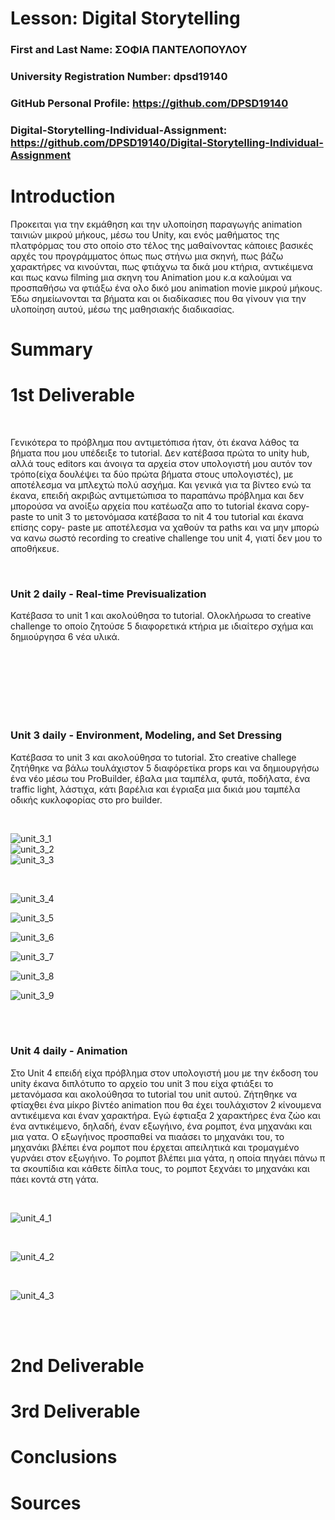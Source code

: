 # Lesson: Digital Storytelling

### First and Last Name: ΣΟΦΙΑ ΠΑΝΤΕΛΟΠΟΥΛΟΥ
### University Registration Number: dpsd19140
### GitHub Personal Profile: https://github.com/DPSD19140
### Digital-Storytelling-Individual-Assignment: https://github.com/DPSD19140/Digital-Storytelling-Individual-Assignment

# Introduction 
<p> Προκειται για την εκμάθηση και την υλοποίηση παραγωγής animation ταινιών μικρού μήκους,
μέσω του Unity, και ενός μαθήματος της πλατφόρμας του στο οποίο στο τέλος της μαθαίνοντας κάποιες βασικές αρχές του προγράμματος όπως πως στήνω μια σκηνή, πως βάζω χαρακτήρες να κινούνται, πως φτιάχνω τα δικά μου κτήρια, αντικέιμενα και πως κανω filming μια σκηνη του Animation μου κ.α καλούμαι να προσπαθήσω να φτιάξω ένα ολο δικό μου animation movie μικρού μήκους.
Έδω σημείωνονται τα βήματα και οι διαδίκασιες που θα γίνουν για την υλοποίηση αυτού, μέσω της μαθησιακής διαδικασίας.</p>


# Summary


# 1st Deliverable
<br>
<p> Γενικότερα το πρόβλημα που αντιμετόπισα ήταν, ότι έκανα λάθος τα βήματα που μου υπέδειξε το tutorial. Δεν κατέβασα πρώτα το unity hub, αλλά τους editors και άνοιγα τα αρχεία στον υπολογιστή μου αυτόν τον τρόπο(είχα δουλέψει τα δύο πρώτα βήματα στους υπολογιστές), με αποτέλεσμα να μπλεχτώ πολύ ασχήμα. Και γενικά για τα βίντεο ενώ τα έκανα, επειδή ακριβώς αντιμετώπισα το παραπάνω πρόβλημα και δεν μπορούσα να ανοίξω αρχεία που κατέωαζα απο το tutorial έκανα copy- paste το unit 3 το μετονόμασα κατέβασα το nit 4 του tutorial και έκανα επίσης copy- paste με αποτέλεσμα να χαθούν τα paths και να μην μπορώ να κανω σωστό recording το creative challenge του unit 4, γιατί δεν μου το αποθήκευε.</p>
<br>
<h3> Unit 2 daily - Real-time Previsualization </h3>
<p> Κατέβασα το unit 1 και ακολούθησα το tutorial. Ολοκλήρωσα το creative challenge το οποίο ζητούσε 5 διαφορετικά κτήρια με ιδιαίτερο σχήμα και δημιούργησα 6 νέα υλικά. </p>
<br>

  
 <br>

<br>
<br>
<br>
<br>
<h3> Unit 3 daily - Environment, Modeling, and Set Dressing </h3>
<p>Κατέβασα το unit 3 και ακολούθησα το tutorial. Στο creative challege ζητήθηκε να βάλω τουλάχιστον 5 διαφόρετίκα props και να δημιουργήσω ένα νέο μέσω του ProBuilder, έβαλα μια ταμπέλα, φυτά, ποδήλατα, ένα traffic light, λάστιχα, κάτι βαρέλια και έγριαξα μια δικιά μου ταμπέλα οδικής κυκλοφορίας στο pro builder. </p>
<br>

  ![unit_3_1](https://user-images.githubusercontent.com/100955211/228067282-7628eec9-e8e5-45e2-9822-315f8304da1e.png)
<br>
  ![unit_3_2](https://user-images.githubusercontent.com/100955211/228067316-9fb25087-3149-46a1-8c56-60e2981c126f.png)
  <br>
![unit_3_3](https://user-images.githubusercontent.com/100955211/228067332-8f437953-8038-4761-a45d-759f3bff15a4.png)

 <br>
 
 ![unit_3_4](https://user-images.githubusercontent.com/100955211/228067363-4564ec30-06d2-4997-b426-37136b3e2bd6.png)
<br>

![unit_3_5](https://user-images.githubusercontent.com/100955211/228067428-bda40b3b-dfc7-45be-a62d-852b3341ddeb.png)
<br>

![unit_3_6](https://user-images.githubusercontent.com/100955211/228067473-440e76e7-fcd0-4751-8e47-a5ee0aa38403.png)
<br>

![unit_3_7](https://user-images.githubusercontent.com/100955211/228067540-516eaab1-f66d-4e65-9cd7-bd81cbb3403a.png)
<br>

![unit_3_8](https://user-images.githubusercontent.com/100955211/228067569-8eecafa7-cc55-4734-9d94-c968f5370c72.png)
<br>

![unit_3_9](https://user-images.githubusercontent.com/100955211/228067610-4a4c8fc8-1b80-458a-b659-a371126c33f4.png)
<br>

<br>
<br>
<h3> Unit 4 daily - Animation </h3>
<p>Στο Unit 4 επειδή είχα πρόβλημα στον υπολογιστή μου με την έκδοση του unity έκανα διπλότυπο το αρχείο του unit 3 που είχα φτιάξει το μετανόμασα και ακολούθησα το tutorial του unit αυτού. Ζήτηθηκε να φτίαχθει ένα μίκρο βίντέο animation που θα έχει τουλάχιστον 2 κίνουμενα αντικέιμενα και έναν χαρακτήρα. Εγώ έφτιαξα 2 χαρακτήρες ένα ζώο και ένα αντικέιμενο, δηλαδή, έναν εξωγήινο, ένα ρομποτ, ένα μηχανάκι και μια γατα. Ο εξωγήινος προσπαθεί να πιαάσει το μηχανάκι του, το μηχανάκι βλέπει ένα ρομποτ που έρχεται απειλητικά και τρομαγμένο γυρνάει στον εξωγήινο. Το ρομποτ βλέπει μια γάτα, η οποία πηγάει πάνω π τα σκουπίδια και κάθετε δίπλα τους, το ρομποτ ξεχνάει το μηχανάκι και πάει κοντά στη γάτα.</p>
<br>

![unit_4_1](https://user-images.githubusercontent.com/100955211/228069040-e0ed73b4-e6f1-4660-82d8-c8195d2c5be8.png)

<br>

![unit_4_2](https://user-images.githubusercontent.com/100955211/228069011-5bcf0916-a2d3-4f7e-b44f-d3401e88a732.png)

<br>

![unit_4_3](https://user-images.githubusercontent.com/100955211/228068990-363033a1-5e67-46d0-9284-77641d6420e6.png)

<br>

 <br>


# 2nd Deliverable


# 3rd Deliverable 


# Conclusions


# Sources
